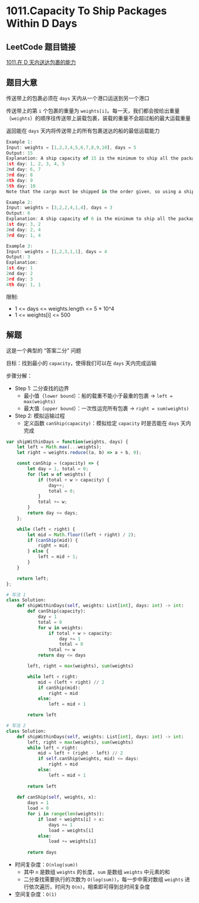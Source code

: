 # 1011.Capacity To Ship Packages Within D Days

## LeetCode 题目链接

[1011.在 D 天内送达包裹的能力](https://leetcode.cn/problems/capacity-to-ship-packages-within-d-days/)

## 题目大意

传送带上的包裹必须在 `days` 天内从一个港口运送到另一个港口

传送带上的第 `i` 个包裹的重量为 `weights[i]`。每一天，我们都会按给出重量（`weights`）的顺序往传送带上装载包裹，装载的重量不会超过船的最大运载重量

返回能在 `days` 天内将传送带上的所有包裹送达的船的最低运载能力

```js
Example 1:
Input: weights = [1,2,3,4,5,6,7,8,9,10], days = 5
Output: 15
Explanation: A ship capacity of 15 is the minimum to ship all the packages in 5 days like this:
1st day: 1, 2, 3, 4, 5
2nd day: 6, 7
3rd day: 8
4th day: 9
5th day: 10
Note that the cargo must be shipped in the order given, so using a ship of capacity 14 and splitting the packages into parts like (2, 3, 4, 5), (1, 6, 7), (8), (9), (10) is not allowed.

Example 2:
Input: weights = [3,2,2,4,1,4], days = 3
Output: 6
Explanation: A ship capacity of 6 is the minimum to ship all the packages in 3 days like this:
1st day: 3, 2
2nd day: 2, 4
3rd day: 1, 4

Example 3:
Input: weights = [1,2,3,1,1], days = 4
Output: 3
Explanation:
1st day: 1
2nd day: 2
3rd day: 3
4th day: 1, 1
```

限制:
- 1 <= days <= weights.length <= 5 * 10^4
- 1 <= weights[i] <= 500

## 解题

这是一个典型的 “答案二分” 问题

目标：找到最小的 `capacity`，使得我们可以在 `days` 天内完成运输

步骤分解：
- Step 1: 二分查找的边界
  - 最小值（`lower bound`）：船的载重不能小于最重的包裹 → `left = max(weights)`
  - 最大值（`upper bound`）：一次性运完所有包裹 → `right = sum(weights)`
- Step 2: 模拟运输过程  
  - 定义函数 `canShip(capacity)`：模拟给定 `capacity` 时是否能在 `days` 天内完成

```js
var shipWithinDays = function(weights, days) {
    let left = Math.max(...weights);
    let right = weights.reduce((a, b) => a + b, 0);

    const canShip = (capacity) => {
        let day = 1, total = 0;
        for (let w of weights) {
            if (total + w > capacity) {
                day++;
                total = 0;
            }
            total += w;
        }
        return day <= days;
    };

    while (left < right) {
        let mid = Math.floor((left + right) / 2);
        if (canShip(mid)) {
            right = mid;
        } else {
            left = mid + 1;
        }
    }

    return left;
};
```
```python
# 写法 1
class Solution:
    def shipWithinDays(self, weights: List[int], days: int) -> int:
        def canShip(capacity):
            day = 1
            total = 0
            for w in weights:
                if total + w > capacity:
                    day += 1
                    total = 0
                total += w
            return day <= days

        left, right = max(weights), sum(weights)

        while left < right:
            mid = (left + right) // 2
            if canShip(mid):
                right = mid
            else:
                left = mid + 1

        return left

# 写法 2
class Solution:
    def shipWithinDays(self, weights: List[int], days: int) -> int:
        left, right = max(weights), sum(weights)
        while left < right:
            mid = left + (right - left) // 2
            if self.canShip(weights, mid) <= days:
                right = mid
            else:
                left = mid + 1
        
        return left
    
    def canShip(self, weights, x):
        days = 1
        load = 0
        for i in range(len(weights)):
            if load + weights[i] > x:
                days += 1
                load = weights[i]
            else:
                load += weights[i]
        
        return days
```

- 时间复杂度：`O(nlog(sum))`
  - 其中 `n` 是数组 `weights` 的长度，`sum` 是数组 `weights` 中元素的和
  - 二分查找需要执行的次数为 `O(log(sum))`，每一步中需对数组 `weights` 进行依次遍历，时间为 `O(n)`，相乘即可得到总时间复杂度
- 空间复杂度：`O(1)`
